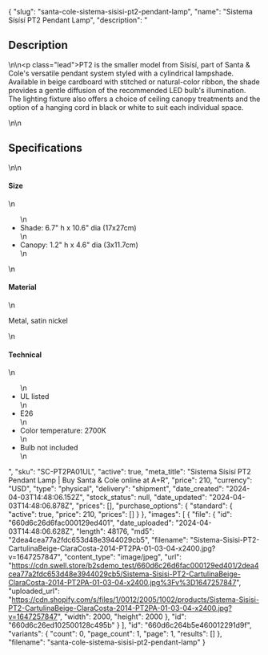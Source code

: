 {
  "slug": "santa-cole-sistema-sisisi-pt2-pendant-lamp",
  "name": "Sistema Sísísí PT2 Pendant Lamp",
  "description": "<h2>Description</h2>\n<!-- split -->\n<p class=\"lead\">PT2 is the smaller model from Sísísí, part of Santa &amp; Cole's versatile pendant system styled with a cylindrical lampshade. Available in  beige cardboard with stitched or natural-color ribbon, the shade provides a gentle diffusion of the recommended LED bulb's illumination. The lighting fixture also offers a choice of ceiling canopy treatments and the option of a hanging cord in black or white to suit each individual space.</p>\n<!-- split -->\n<h2>Specifications</h2>\n<!-- split -->\n<h4>Size</h4>\n<ul>\n<li>Shade: 6.7\" h x 10.6\" dia (17x27cm)</li>\n<li>Canopy: 1.2\" h x 4.6\" dia (3x11.7cm)</li>\n</ul>\n<h4>Material</h4>\n<p>Metal, satin nickel</p>\n<h4>Technical</h4>\n<ul>\n<li>UL listed</li>\n<li>E26</li>\n<li>Color temperature: 2700K</li>\n<li>Bulb not included</li>\n</ul>",
  "sku": "SC-PT2PA01UL",
  "active": true,
  "meta_title": "Sistema Sísísí PT2 Pendant Lamp | Buy Santa & Cole online at A+R",
  "price": 210,
  "currency": "USD",
  "type": "physical",
  "delivery": "shipment",
  "date_created": "2024-04-03T14:48:06.152Z",
  "stock_status": null,
  "date_updated": "2024-04-03T14:48:06.878Z",
  "prices": [],
  "purchase_options": {
    "standard": {
      "active": true,
      "price": 210,
      "prices": []
    }
  },
  "images": [
    {
      "file": {
        "id": "660d6c26d6fac000129ed401",
        "date_uploaded": "2024-04-03T14:48:06.628Z",
        "length": 48176,
        "md5": "2dea4cea77a2fdc653d48e3944029cb5",
        "filename": "Sistema-Sisisi-PT2-CartulinaBeige-ClaraCosta-2014-PT2PA-01-03-04-x2400.jpg?v=1647257847",
        "content_type": "image/jpeg",
        "url": "https://cdn.swell.store/b2sdemo_test/660d6c26d6fac000129ed401/2dea4cea77a2fdc653d48e3944029cb5/Sistema-Sisisi-PT2-CartulinaBeige-ClaraCosta-2014-PT2PA-01-03-04-x2400.jpg%3Fv%3D1647257847",
        "uploaded_url": "https://cdn.shopify.com/s/files/1/0012/2005/1002/products/Sistema-Sisisi-PT2-CartulinaBeige-ClaraCosta-2014-PT2PA-01-03-04-x2400.jpg?v=1647257847",
        "width": 2000,
        "height": 2000
      },
      "id": "660d6c26ed102500128c495b"
    }
  ],
  "id": "660d6c264b5e460012291d9f",
  "variants": {
    "count": 0,
    "page_count": 1,
    "page": 1,
    "results": []
  },
  "filename": "santa-cole-sistema-sisisi-pt2-pendant-lamp"
}